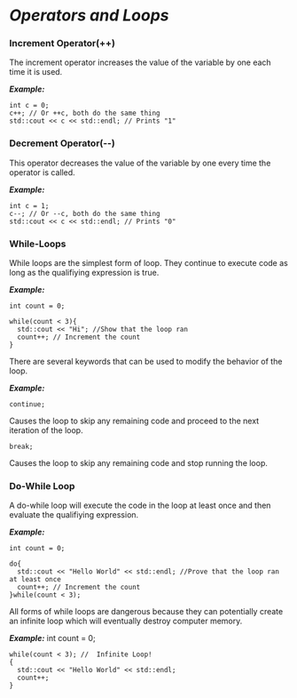 # _**Operators and Loops**_ #

### Increment Operator(++) ###

  The increment operator increases the value of the variable by one each time it is used.

  _**Example:**_

    int c = 0;
    c++; // Or ++c, both do the same thing
    std::cout << c << std::endl; // Prints "1"


### Decrement Operator(--) ###
  This operator decreases the value of the variable by one every time the operator is called.

_**Example:**_

    int c = 1;
    c--; // Or --c, both do the same thing
    std::cout << c << std::endl; // Prints "0"



### While-Loops ###
  While loops are the simplest form of loop. They continue to execute code as long as the qualifiying expression is true.

_**Example:**_

    int count = 0;

    while(count < 3){
      std::cout << "Hi"; //Show that the loop ran
      count++; // Increment the count
    }

  There are several keywords that can be used to modify the behavior of the loop.

_**Example:**_

    continue;

Causes the loop to skip any remaining code and proceed to the next iteration of the loop.

    break;

Causes the loop to skip any remaining code and stop running the loop.


### Do-While Loop ###
  A do-while loop will execute the code in the loop at least once and then evaluate the qualifiying expression.

_**Example:**_

    int count = 0;

    do{
      std::cout << "Hello World" << std::endl; //Prove that the loop ran at least once
      count++; // Increment the count
    }while(count < 3);

  All forms of while loops are dangerous because they can potentially create an infinite loop which will eventually destroy computer memory.

_**Example:**_
    int count = 0;

    while(count < 3); //  Infinite Loop!
    {
      std::cout << "Hello World" << std::endl;
      count++;
    }
